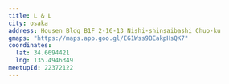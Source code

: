 ```yaml
---
title: L & L
city: osaka
address: Housen Bldg B1F 2-16-13 Nishi-shinsaibashi Chuo-ku
gmaps: "https://maps.app.goo.gl/EG1Wss9BEakpHsQK7"
coordinates:
  lat: 34.6694421
  lng: 135.4946349
meetupId: 22372122
---
```

